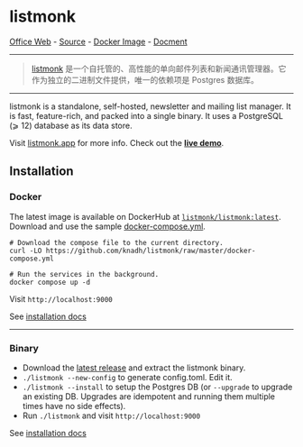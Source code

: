 # listmonk

[Office Web][1] - [Source][2] - [Docker Image][3] - [Docment][4]

---

> [listmonk][1] 是一个自托管的、高性能的单向邮件列表和新闻通讯管理器。它作为独立的二进制文件提供，唯一的依赖项是 Postgres 数据库。

[1]:https://listmonk.app/
[2]:https://github.com/knadh/listmonk
[3]:https://hub.docker.com/r/listmonk/listmonk
[4]:https://listmonk.app/docs/

---

listmonk is a standalone, self-hosted, newsletter and mailing list manager. It is fast, feature-rich, and packed into a single binary. It uses a PostgreSQL (⩾ 12) database as its data store.

Visit [listmonk.app](https://listmonk.app) for more info. Check out the [**live demo**](https://demo.listmonk.app).

## Installation

### Docker

The latest image is available on DockerHub at [`listmonk/listmonk:latest`](https://hub.docker.com/r/listmonk/listmonk/tags?page=1&ordering=last_updated&name=latest).
Download and use the sample [docker-compose.yml](https://github.com/knadh/listmonk/blob/master/docker-compose.yml).

```shell
# Download the compose file to the current directory.
curl -LO https://github.com/knadh/listmonk/raw/master/docker-compose.yml

# Run the services in the background.
docker compose up -d
```

Visit `http://localhost:9000`

See [installation docs](https://listmonk.app/docs/installation)

---

### Binary

- Download the [latest release](https://github.com/knadh/listmonk/releases) and extract the listmonk binary.
- `./listmonk --new-config` to generate config.toml. Edit it.
- `./listmonk --install` to setup the Postgres DB (or `--upgrade` to upgrade an existing DB. Upgrades are idempotent and running them multiple times have no side effects).
- Run `./listmonk` and visit `http://localhost:9000`

See [installation docs](https://listmonk.app/docs/installation)
